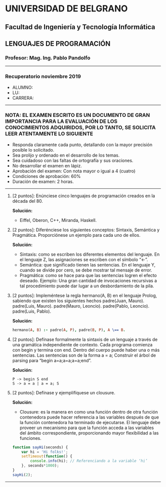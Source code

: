 # UNIVERSIDAD DE BELGRANO

## Facultad de Ingeniería y Tecnología Informática

## LENGUAJES DE PROGRAMACIÓN

### Profesor: Mag. Ing. Pablo Pandolfo

---

### Recuperatorio noviembre 2019

* ALUMNO:  
* LU:
* CARRERA:

---

### NOTA: EL EXAMEN ESCRITO ES UN DOCUMENTO DE GRAN IMPORTANCIA PARA LA EVALUACIÓN DE LOS CONOCIMIENTOS ADQUIRIDOS, POR LO TANTO, SE SOLICITA LEER ATENTAMENTE LO SIGUIENTE

* Responda claramente cada punto, detallando con la mayor precisión posible lo solicitado.
* Sea prolijo y ordenado en el desarrollo de los temas.
* Sea cuidadoso con las faltas de ortografía y sus oraciones.
* No desarrollar el examen en lápiz.
* Aprobación del examen: Con nota mayor o igual a 4 (cuatro)
* Condiciones de aprobación: 60%
* Duración de examen: 2 horas.

---

1. [2 puntos]: Enúnciese cinco lenguajes de programación creados en la década del 80.

    **Solución:**

    * Eiffel, Oberon, C++, Miranda, Haskell.

1. [2 puntos]: Diferénciese los siguientes conceptos: Sintaxis, Semántica y Pragmática. Proporciónese un ejemplo para cada uno de ellos.

    **Solución:**

    * Sintaxis: como se escriben los diferentes elementos del lenguaje. En el lenguaje Z, las asignaciones se escriben con el símbolo “<-”.
    * Semántica: que significado tienen las sentencias. En el lenguaje Y, cuando se divide por cero, se debe mostrar tal mensaje de error.
    * Pragmática: como se hace para que las sentencias logren el efecto deseado. Ejemplo: Una gran cantidad de invocaciones recursivas a tal procedimiento puede dar lugar a un desbordamiento de la pila.

1. [2 puntos]: Impleméntese la regla hermano(A, B) en el lenguaje Prolog, sabiendo que existen los siguientes hechos padre(Juan, Mauro). padre(Luis, Mauro). padre(Mauro, Leoncio). padre(Pablo, Leoncio). padre(Luis, Pablo).

    **Solución:**

    ```prolog
    hermano(A, B) :- padre(A, P), padre(B, P), A \== B.
    ```

1. [2 puntos]: Defínase formalmente la sintaxis de un lenguaje a través de una gramática independiente de contexto. Cada programa comienza con begin y termina con end. Dentro del cuerpo puede haber una o más sentencias. Las sentencias son de la forma a = a; Construir el árbol de parsing para “begin a=a;a=a;a=a;end”.

    **Solución:**

    ```grammar
    P -> begin S end
    S -> a = a | a = a; S
    ```

1. [2 puntos]: Defínase y ejemplifíquese un clousure.

    **Solución:**

    * Clousure: es la manera en como una función dentro de otra función contenedora puede hacer referencia a las variables después de que la función contenedora ha terminado de ejecutarse. El lenguaje debe proveer un mecanismo para que la función acceda a las variables del ámbito correspondiente, proporcionando mayor flexibilidad a las funciones.

    ```javascript
    function sayHi(seconds) {
        var hi = 'Hi folks!';  
        setTimeout(function() {
            console.info(hi); // Referenciando a la variable ‘hi’
        }, seconds*1000);
    }
    sayHi(2);
    ```

---
